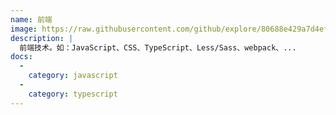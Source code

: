 ```yaml
---
name: 前端
image: https://raw.githubusercontent.com/github/explore/80688e429a7d4ef2fca1e82350fe8e3517d3494d/topics/javascript/javascript.png
description: |
  前端技术。如：JavaScript、CSS、TypeScript、Less/Sass、webpack、...
docs:
  - 
    category: javascript
  - 
    category: typescript
---
```

